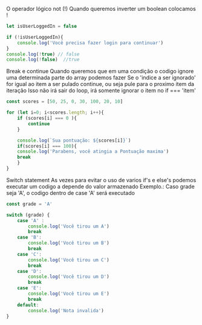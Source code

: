 O operador lógico not (!)
Quando queremos inverter um boolean  colocamos ! 
```js
let isUserLoggedIn = false

if (!isUserLoggedIn){
    console.log('Você precisa fazer login para continuar')
}
console.log(!true) // false
console.log(!false)  //true
```

Break e continue
    Quando queremos que em uma condição o codigo ignore uma determinada parte do array podemos fazer
    Se o 'indice a ser ignorado' for igual ao item a ser pulado continue, ou seja pule para o proximo item da iteração
    Isso não irá sair do loop, irá somente ignorar o item no if === 'item'
```js
const scores = [50, 25, 0, 30, 100, 20, 10]

for (let i=0; i<scores.length; i++){
    if (scores[i] === 0 ){
        continue
    }

    console.log(`Sua pontuação: ${scores[i]}`)
    if(scores[i] === 100){
    console.log('Parabens, você atingia a Pontuação maxima')
    break
    }   
}
```

Switch statement
    As vezes para evitar o uso de varios if's e else's podemos executar um codigo a depende do valor armazenado
    Exemplo.: Caso grade seja 'A', o codigo dentro de case 'A' será executado
```js 
const grade = 'A'

switch (grade) {
    case 'A' :
        console.log('Você tirou um A')
        break
    case 'B':
        console.log('Você tirou um B')
        break
    case 'C':
        console.log('Você tirou um C')
        break
    case 'D':
        console.log('Você tirou um D')
        break
    case 'E':
        console.log('Você tirou um E')
        break
    default:
        console.log('Nota invalida')
}
``` 